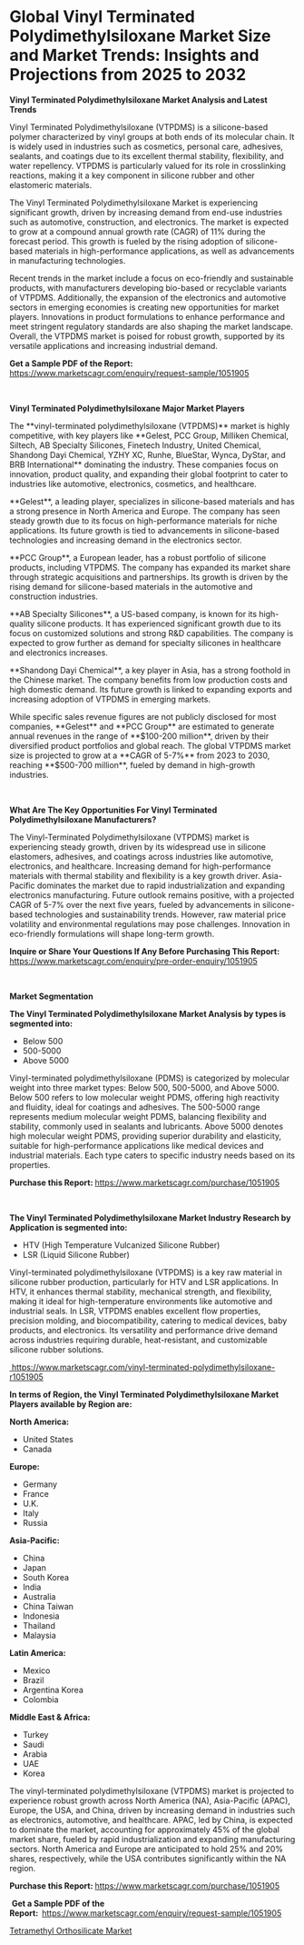 <p><h1>Global Vinyl Terminated Polydimethylsiloxane Market Size and Market Trends: Insights and Projections from 2025 to 2032</h1></p><p><strong>Vinyl Terminated Polydimethylsiloxane Market Analysis and Latest Trends</strong></p>
<p><p>Vinyl Terminated Polydimethylsiloxane (VTPDMS) is a silicone-based polymer characterized by vinyl groups at both ends of its molecular chain. It is widely used in industries such as cosmetics, personal care, adhesives, sealants, and coatings due to its excellent thermal stability, flexibility, and water repellency. VTPDMS is particularly valued for its role in crosslinking reactions, making it a key component in silicone rubber and other elastomeric materials.</p><p>The Vinyl Terminated Polydimethylsiloxane Market is experiencing significant growth, driven by increasing demand from end-use industries such as automotive, construction, and electronics. The market is expected to grow at a compound annual growth rate (CAGR) of 11% during the forecast period. This growth is fueled by the rising adoption of silicone-based materials in high-performance applications, as well as advancements in manufacturing technologies.</p><p>Recent trends in the market include a focus on eco-friendly and sustainable products, with manufacturers developing bio-based or recyclable variants of VTPDMS. Additionally, the expansion of the electronics and automotive sectors in emerging economies is creating new opportunities for market players. Innovations in product formulations to enhance performance and meet stringent regulatory standards are also shaping the market landscape. Overall, the VTPDMS market is poised for robust growth, supported by its versatile applications and increasing industrial demand.</p></p>
<p><strong>Get a Sample PDF of the Report:&nbsp;</strong> <a href="https://www.marketscagr.com/enquiry/request-sample/1051905?utm_campaign=1998&utm_medium=2&utm_source=Github&utm_content=ia&utm_term=24012025&utm_id=vinyl-terminated-polydimethylsiloxane">https://www.marketscagr.com/enquiry/request-sample/1051905</a></p>
<p>&nbsp;</p>
<p><strong>Vinyl Terminated Polydimethylsiloxane Major Market Players</strong></p>
<p><p>The **vinyl-terminated polydimethylsiloxane (VTPDMS)** market is highly competitive, with key players like **Gelest, PCC Group, Milliken Chemical, Siltech, AB Specialty Silicones, Finetech Industry, United Chemical, Shandong Dayi Chemical, YZHY XC, Runhe, BlueStar, Wynca, DyStar, and BRB International** dominating the industry. These companies focus on innovation, product quality, and expanding their global footprint to cater to industries like automotive, electronics, cosmetics, and healthcare.</p><p>**Gelest**, a leading player, specializes in silicone-based materials and has a strong presence in North America and Europe. The company has seen steady growth due to its focus on high-performance materials for niche applications. Its future growth is tied to advancements in silicone-based technologies and increasing demand in the electronics sector.</p><p>**PCC Group**, a European leader, has a robust portfolio of silicone products, including VTPDMS. The company has expanded its market share through strategic acquisitions and partnerships. Its growth is driven by the rising demand for silicone-based materials in the automotive and construction industries.</p><p>**AB Specialty Silicones**, a US-based company, is known for its high-quality silicone products. It has experienced significant growth due to its focus on customized solutions and strong R&D capabilities. The company is expected to grow further as demand for specialty silicones in healthcare and electronics increases.</p><p>**Shandong Dayi Chemical**, a key player in Asia, has a strong foothold in the Chinese market. The company benefits from low production costs and high domestic demand. Its future growth is linked to expanding exports and increasing adoption of VTPDMS in emerging markets.</p><p>While specific sales revenue figures are not publicly disclosed for most companies, **Gelest** and **PCC Group** are estimated to generate annual revenues in the range of **$100-200 million**, driven by their diversified product portfolios and global reach. The global VTPDMS market size is projected to grow at a **CAGR of 5-7%** from 2023 to 2030, reaching **$500-700 million**, fueled by demand in high-growth industries.</p></p>
<p>&nbsp;</p>
<p><strong>What Are The Key Opportunities For Vinyl Terminated Polydimethylsiloxane Manufacturers?</strong></p>
<p><p>The Vinyl-Terminated Polydimethylsiloxane (VTPDMS) market is experiencing steady growth, driven by its widespread use in silicone elastomers, adhesives, and coatings across industries like automotive, electronics, and healthcare. Increasing demand for high-performance materials with thermal stability and flexibility is a key growth driver. Asia-Pacific dominates the market due to rapid industrialization and expanding electronics manufacturing. Future outlook remains positive, with a projected CAGR of 5-7% over the next five years, fueled by advancements in silicone-based technologies and sustainability trends. However, raw material price volatility and environmental regulations may pose challenges. Innovation in eco-friendly formulations will shape long-term growth.</p></p>
<p><strong>Inquire or Share Your Questions If Any Before Purchasing This Report:</strong> <a href="https://www.marketscagr.com/enquiry/pre-order-enquiry/1051905?utm_campaign=1998&utm_medium=2&utm_source=Github&utm_content=ia&utm_term=24012025&utm_id=vinyl-terminated-polydimethylsiloxane">https://www.marketscagr.com/enquiry/pre-order-enquiry/1051905</a></p>
<p>&nbsp;</p>
<p><strong>Market Segmentation</strong></p>
<p><strong>The Vinyl Terminated Polydimethylsiloxane Market Analysis by types is segmented into:</strong></p>
<p><ul><li>Below 500</li><li>500-5000</li><li>Above 5000</li></ul></p>
<p><p>Vinyl-terminated polydimethylsiloxane (PDMS) is categorized by molecular weight into three market types: Below 500, 500-5000, and Above 5000. Below 500 refers to low molecular weight PDMS, offering high reactivity and fluidity, ideal for coatings and adhesives. The 500-5000 range represents medium molecular weight PDMS, balancing flexibility and stability, commonly used in sealants and lubricants. Above 5000 denotes high molecular weight PDMS, providing superior durability and elasticity, suitable for high-performance applications like medical devices and industrial materials. Each type caters to specific industry needs based on its properties.</p></p>
<p><strong>Purchase this Report:&nbsp;</strong><a href="https://www.marketscagr.com/purchase/1051905?utm_campaign=1998&utm_medium=2&utm_source=Github&utm_content=ia&utm_term=24012025&utm_id=vinyl-terminated-polydimethylsiloxane">https://www.marketscagr.com/purchase/1051905</a></p>
<p>&nbsp;</p>
<p><strong>The Vinyl Terminated Polydimethylsiloxane Market Industry Research by Application is segmented into:</strong></p>
<p><ul><li>HTV (High Temperature Vulcanized Silicone Rubber)</li><li>LSR (Liquid Silicone Rubber)</li></ul></p>
<p><p>Vinyl-terminated polydimethylsiloxane (VTPDMS) is a key raw material in silicone rubber production, particularly for HTV and LSR applications. In HTV, it enhances thermal stability, mechanical strength, and flexibility, making it ideal for high-temperature environments like automotive and industrial seals. In LSR, VTPDMS enables excellent flow properties, precision molding, and biocompatibility, catering to medical devices, baby products, and electronics. Its versatility and performance drive demand across industries requiring durable, heat-resistant, and customizable silicone rubber solutions.</p></p>
<p><a href="https://www.marketscagr.com/vinyl-terminated-polydimethylsiloxane-r1051905?utm_campaign=1998&utm_medium=2&utm_source=Github&utm_content=ia&utm_term=24012025&utm_id=vinyl-terminated-polydimethylsiloxane">&nbsp;https://www.marketscagr.com/vinyl-terminated-polydimethylsiloxane-r1051905</a></p>
<p><strong>In terms of Region, the Vinyl Terminated Polydimethylsiloxane Market Players available by Region are:</strong></p>
<p>
    <p> <strong> North America: </strong>
        <ul>
            <li>United States</li>
            <li>Canada</li>
        </ul>
        </p> 
    <p> <strong> Europe: </strong>
        <ul>
            <li>Germany</li>
            <li>France</li>
            <li>U.K.</li>
            <li>Italy</li>
            <li>Russia</li>
        </ul>
        </p> 
    <p> <strong> Asia-Pacific: </strong>
        <ul>
            <li>China</li>
            <li>Japan</li>
            <li>South Korea</li>
            <li>India</li>
            <li>Australia</li>
            <li>China Taiwan</li>
            <li>Indonesia</li>
            <li>Thailand</li>
            <li>Malaysia</li>
        </ul>
        </p> 
    <p> <strong> Latin America: </strong>
        <ul>
            <li>Mexico</li>
            <li>Brazil</li>
            <li>Argentina Korea</li>
            <li>Colombia</li>
        </ul>
        </p> 
    <p> <strong> Middle East & Africa: </strong>
        <ul>
            <li>Turkey</li>
            <li>Saudi</li>
            <li>Arabia</li>
            <li>UAE</li>
            <li>Korea</li>
        </ul>
    </p>
    </p>
<p><p>The vinyl-terminated polydimethylsiloxane (VTPDMS) market is projected to experience robust growth across North America (NA), Asia-Pacific (APAC), Europe, the USA, and China, driven by increasing demand in industries such as electronics, automotive, and healthcare. APAC, led by China, is expected to dominate the market, accounting for approximately 45% of the global market share, fueled by rapid industrialization and expanding manufacturing sectors. North America and Europe are anticipated to hold 25% and 20% shares, respectively, while the USA contributes significantly within the NA region.</p></p>
<p><strong>Purchase this Report: </strong><a href="https://www.marketscagr.com/purchase/1051905?utm_campaign=1998&utm_medium=2&utm_source=Github&utm_content=ia&utm_term=24012025&utm_id=vinyl-terminated-polydimethylsiloxane">https://www.marketscagr.com/purchase/1051905</a></p>
<p>&nbsp;<strong>Get a Sample PDF of the Report:&nbsp;&nbsp;</strong><a href="https://www.marketscagr.com/enquiry/request-sample/1051905?utm_campaign=1998&utm_medium=2&utm_source=Github&utm_content=ia&utm_term=24012025&utm_id=vinyl-terminated-polydimethylsiloxane">https://www.marketscagr.com/enquiry/request-sample/1051905</a></p>
<p><strong></strong></p>
<p><p><a href="https://github.com/dringals/Market-Research-Report-List-6/blob/main/tetramethyl-orthosilicate-market.md?utm_campaign=1998&utm_medium=2&utm_source=Github&utm_content=ia&utm_term=24012025&utm_id=vinyl-terminated-polydimethylsiloxane">Tetramethyl Orthosilicate Market</a></p></p>